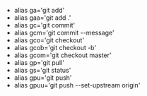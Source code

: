 * alias ga='git add'
* alias gaa='git add .'
* alias gc='git commit'
* alias gcm='git commit --message'
* alias gco='git checkout'
* alias gcob='git checkout -b'
* alias gcom='git checkout master'
* alias gp='git pull'
* alias gs='git status'
* alias gpu='git push'
* alias gpuu='git push --set-upstream origin'
